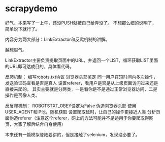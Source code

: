 # scrapydemo
好气，本来写了一上午，还没PUSH就被自己给弄没了。
不想那么细的说明了，简单说下就行了。

内容分为两大部分：LinkExtractor和反爬机制的讲解。

越想越气。


LinkExtractor主要负责提取页面中的URL，并返回一个LIST，循环获取LIST里面的URL即可达成目的。具体看代码。

反爬机制：
编写robots.txt协议
浏览器头部鉴定
同一用户在短时间内多次操作，发送验证码查看是否是真人
设置referer，看用户是否是从上级页面访问过来还是直接来爬的。
其实主要就是分两类，一是看你是不是通过正常浏览器访问，二是操作是否像人类。

反反爬机制：
ROBOTSTXT_OBEY设定为False
伪造浏览器头部
使用USER_AGENT和IP池，随机获取
设置爬取延时，让自己的操作更接近人类
分析页面伪造referer（注意这个referer，网上的方法可能并不是适用于你要爬取得网页，大家了解后结合自身使用）

本来还有一篇模拟登陆要讲的，但是接触了selenium，发现没必要了。
